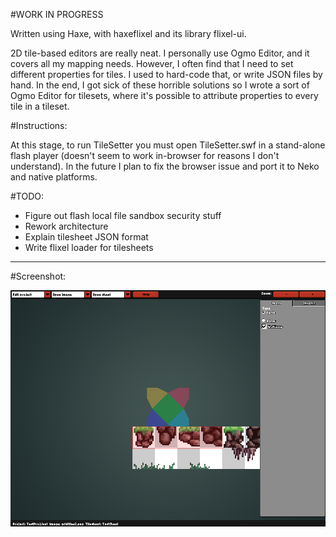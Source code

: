 #WORK IN PROGRESS

Written using Haxe, with haxeflixel and its library flixel-ui.

2D tile-based editors are really neat. I personally use Ogmo Editor, and it covers all my mapping needs. However, I often find that I need to set different properties for tiles. I used to hard-code that, or write JSON files by hand. In the end, I got sick of these horrible solutions so I wrote a sort of Ogmo Editor for tilesets, where it's possible to attribute properties to every tile in a tileset.


#Instructions:

At this stage, to run TileSetter you must open TileSetter.swf in a stand-alone flash player (doesn't seem to work in-browser for reasons I don't understand). In the future I plan to fix the browser issue and port it to Neko and native platforms.

#TODO:
* Figure out flash local file sandbox security stuff
* Rework architecture
* Explain tilesheet JSON format
* Write flixel loader for tilesheets

***
#Screenshot:

![alt text](https://raw.githubusercontent.com/Ohmnivore/TileSetter/master/SCREENSHOT.png "Screenshot")
